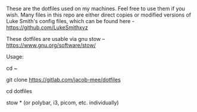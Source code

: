 These are the dotfiles used on my machines. Feel free to use them if you wish. Many files in this repo are either direct copies or modified versions of Luke Smith's config files, which can be found here - https://github.com/LukeSmithxyz

These dotfiles are usable via gnu stow – https://www.gnu.org/software/stow/

Usage:

cd ~

git clone https://gitlab.com/jacob-mee/dotfiles

cd dotfiles

stow * (or polybar, i3, picom, etc. individually)
